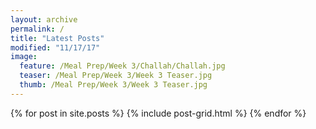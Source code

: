 ```yaml
---
layout: archive
permalink: /
title: "Latest Posts"
modified: "11/17/17"
image:
  feature: /Meal Prep/Week 3/Challah/Challah.jpg
  teaser: /Meal Prep/Week 3/Week 3 Teaser.jpg
  thumb: /Meal Prep/Week 3/Week 3 Teaser.jpg
---
```


<div class="tiles">
{% for post in site.posts %}
	  {% include post-grid.html %}
{% endfor %}

</div><!-- /.tiles -->

